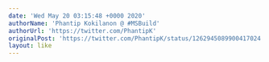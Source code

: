 ```yaml
---
date: 'Wed May 20 03:15:48 +0000 2020'
authorName: 'Phantip Kokilanon @ #MSBuild'
authorUrl: 'https://twitter.com/PhantipK'
originalPost: 'https://twitter.com/PhantipK/status/1262945089900417024'
layout: like
---
```

